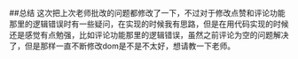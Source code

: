 ##总结
这次把上次老师批改的问题都修改了一下，不过对于修改点赞和评论功能那里的逻辑错误时有一些疑问，在实现的时候我有思路，但是在用代码实现的时候还是感觉有点勉强，比如评论功能那里的逻辑错误，虽然之前评论为空的问题解决了，但是那样一直不断修改dom是不是不太好，想请教一下老师。
